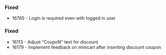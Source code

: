 ### Fixed

- 16765 - Login is required even with logged in user


### Fixed

- 16113 - Adjust "CoupoN" text for discount
- 16179 - Implement feedback on minicart after inserting discount coupon